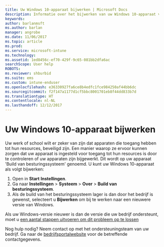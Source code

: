 ```yaml
---
title: Uw Windows 10-apparaat bijwerken | Microsoft Docs
description: Informatie over het bijwerken van uw Windows 10-apparaat voor toegang tot bedrijfsresources.
keywords: 
author: barlanmsft
ms.author: barlan
manager: angrobe
ms.date: 11/06/2017
ms.topic: article
ms.prod: 
ms.service: microsoft-intune
ms.technology: 
ms.assetid: 1ed8456c-ef70-429f-9c65-081bb2dfa6ac
searchScope: User help
ROBOTS: 
ms.reviewer: shburbid
ms.suite: ems
ms.custom: intune-enduser
ms.openlocfilehash: e36330927fa6ce8b4edfc1fce984250af44bb6dc
ms.sourcegitcommit: f2f147a1177d1cf5bbc8001701eb8f44dd833b7d
ms.translationtype: HT
ms.contentlocale: nl-NL
ms.lasthandoff: 12/12/2017
---
```

# <a name="update-your-windows-10-device"></a>Uw Windows 10-apparaat bijwerken

Uw werk of school wilt er zeker van zijn dat apparaten die toegang hebben tot hun resources, beveiligd zijn. Een manier waarop ze ervoor kunnen zorgen dat uw apparaat is ingesteld voor toegang tot hun resources is door te controleren of uw apparaten zijn bijgewerkt. Dit wordt op uw apparaat 'Build van besturingssysteem' genoemd. U kunt uw Windows 10-apparaat als volgt bijwerken:

1. Open in **Start** **Instellingen**.
2. Ga naar **Instellingen** > **Systeem** > **Over** > **Build van besturingssysteem**.
3. Als de build van het besturingssysteem lager is dan door het bedrijf is gewenst, selecteert u **Bijwerken** om bij te werken naar een nieuwere versie van Windows.

Als uw Windows-versie nieuwer is dan de versie die uw bedrijf ondersteunt, moet u [een aantal stappen uitvoeren om dit probleem op te lossen](your-windows-version-isnt-yet-supported.md)

Nog hulp nodig? Neem contact op met het ondersteuningsteam van uw bedrijf. Ga naar de [bedrijfsportalwebsite](https://portal.manage.microsoft.com#HelpDeskDialog) voor de betreffende contactgegevens.
